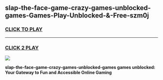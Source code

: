 
## slap-the-face-game-crazy-games-unblocked-games-Games-Play-Unblocked-&-Free-szm0j
<h3>
<a href="https://premium76.site?title=slap-the-face-game-crazy-games-unblocked-games&ref=24A">CLICK TO PLAY</a></h3>
<hr>

<h3>
<a href="https://premium76.site?title=slap-the-face-game-crazy-games-unblocked-games&ref=24A">CLICK 2 PLAY</a>
  
</h3>

<a href="https://premium76.site?title=slap-the-face-game-crazy-games-unblocked-games&ref=24A"><img src="https://clearcache.store/games.png"></a>


**slap-the-face-game-crazy-games-unblocked-games games unblocked: Your Gateway to Fun and Accessible Online Gaming**
